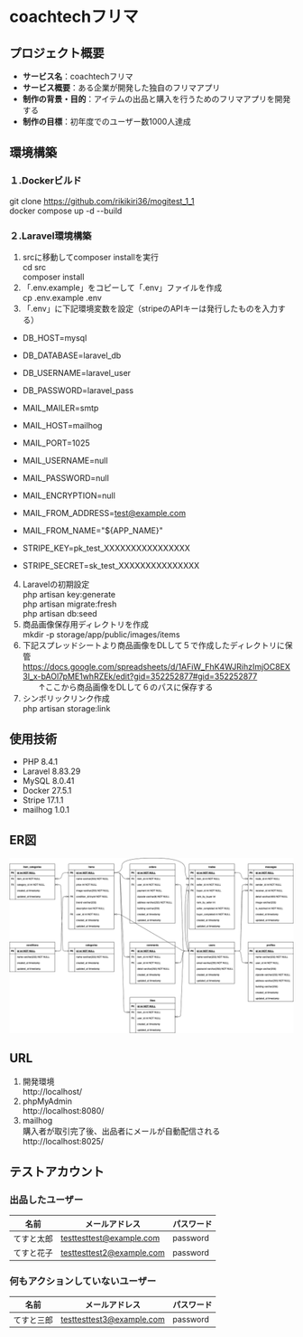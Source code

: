 # coachtechフリマ

## プロジェクト概要
- **サービス名**：coachtechフリマ
- **サービス概要**：ある企業が開発した独自のフリマアプリ
- **制作の背景・目的**：アイテムの出品と購入を行うためのフリマアプリを開発する
- **制作の目標**：初年度でのユーザー数1000人達成

## 環境構築

### １.Dockerビルド
   git clone https://github.com/rikikiri36/mogitest_1_1  
   docker compose up -d --build

### ２.Laravel環境構築
1. srcに移動してcomposer installを実行  
   cd src  
   composer install
2. 「.env.example」をコピーして「.env」ファイルを作成  
   cp .env.example .env
3. 「.env」に下記環境変数を設定（stripeのAPIキーは発行したものを入力する）
  - DB_HOST=mysql
  - DB_DATABASE=laravel_db
  - DB_USERNAME=laravel_user
  - DB_PASSWORD=laravel_pass
    
  - MAIL_MAILER=smtp
  - MAIL_HOST=mailhog
  - MAIL_PORT=1025
  - MAIL_USERNAME=null
  - MAIL_PASSWORD=null
  - MAIL_ENCRYPTION=null
  - MAIL_FROM_ADDRESS=test@example.com
  - MAIL_FROM_NAME="${APP_NAME}"

  - STRIPE_KEY=pk_test_XXXXXXXXXXXXXXXX
  - STRIPE_SECRET=sk_test_XXXXXXXXXXXXXXX     
4. Laravelの初期設定  
   php artisan key:generate  
   php artisan migrate:fresh  
   php artisan db:seed  
5. 商品画像保存用ディレクトリを作成  
   mkdir -p storage/app/public/images/items  
6. 下記スプレッドシートより商品画像をDLして５で作成したディレクトリに保管  
   https://docs.google.com/spreadsheets/d/1AFiW_FhK4WJRihzImjOC8EX3l_x-bAOl7pME1whRZEk/edit?gid=352252877#gid=352252877  
　　↑ここから商品画像をDLして６のパスに保存する  
7. シンボリックリンク作成  
   php artisan storage:link


## 使用技術

- PHP 8.4.1
- Laravel 8.83.29
- MySQL 8.0.41
- Docker 27.5.1
- Stripe 17.1.1
- mailhog 1.0.1

## ER図
![alt](er.png)

## URL

1. 開発環境  
   http://localhost/
2. phpMyAdmin  
   http://localhost:8080/
3. mailhog  
   購入者が取引完了後、出品者にメールが自動配信される  
   http://localhost:8025/

## テストアカウント

### 出品したユーザー

| 名前   | メールアドレス                                | パスワード    |
| ---- | --------------------------------------- | -------- |
| てすと太郎 | [testtesttest@example.com](mailto:testtesttest@example.com) | password |
| てすと花子 | [testtesttest2@example.com](mailto:testtesttest2@example.com) | password |

### 何もアクションしていないユーザー

| 名前   | メールアドレス                                | パスワード    |
| ---- | --------------------------------------- | -------- |
| てすと三郎 | [testtesttest3@example.com](mailto:testtesttest3@example.com) | password |
